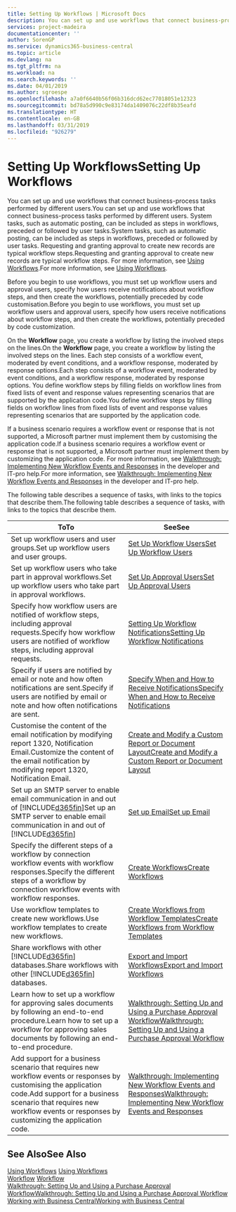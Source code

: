 ```yaml
---
title: Setting Up Workflows | Microsoft Docs
description: You can set up and use workflows that connect business-process tasks performed by different users. System tasks, such as automatic posting, can be included as steps in workflows, preceded or followed by user tasks. Requesting and granting approval to create new records are typical workflow steps.
services: project-madeira
documentationcenter: ''
author: SorenGP
ms.service: dynamics365-business-central
ms.topic: article
ms.devlang: na
ms.tgt_pltfrm: na
ms.workload: na
ms.search.keywords: ''
ms.date: 04/01/2019
ms.author: sgroespe
ms.openlocfilehash: a7a0f6640b56f06b316dcd62ec77018051e12323
ms.sourcegitcommit: bd78a5d990c9e83174da1409076c22df8b35eafd
ms.translationtype: HT
ms.contentlocale: en-GB
ms.lasthandoff: 03/31/2019
ms.locfileid: "926279"
---
```

# <a name="setting-up-workflows"></a><span data-ttu-id="f1b63-105">Setting Up Workflows</span><span class="sxs-lookup"><span data-stu-id="f1b63-105">Setting Up Workflows</span></span>
<span data-ttu-id="f1b63-106">You can set up and use workflows that connect business-process tasks performed by different users.</span><span class="sxs-lookup"><span data-stu-id="f1b63-106">You can set up and use workflows that connect business-process tasks performed by different users.</span></span> <span data-ttu-id="f1b63-107">System tasks, such as automatic posting, can be included as steps in workflows, preceded or followed by user tasks.</span><span class="sxs-lookup"><span data-stu-id="f1b63-107">System tasks, such as automatic posting, can be included as steps in workflows, preceded or followed by user tasks.</span></span> <span data-ttu-id="f1b63-108">Requesting and granting approval to create new records are typical workflow steps.</span><span class="sxs-lookup"><span data-stu-id="f1b63-108">Requesting and granting approval to create new records are typical workflow steps.</span></span> <span data-ttu-id="f1b63-109">For more information, see [Using Workflows](across-use-workflows.md).</span><span class="sxs-lookup"><span data-stu-id="f1b63-109">For more information, see [Using Workflows](across-use-workflows.md).</span></span>  

 <span data-ttu-id="f1b63-110">Before you begin to use workflows, you must set up workflow users and approval users, specify how users receive notifications about workflow steps, and then create the workflows, potentially preceded by code customisation.</span><span class="sxs-lookup"><span data-stu-id="f1b63-110">Before you begin to use workflows, you must set up workflow users and approval users, specify how users receive notifications about workflow steps, and then create the workflows, potentially preceded by code customization.</span></span>  

 <span data-ttu-id="f1b63-111">On the **Workflow** page, you create a workflow by listing the involved steps on the lines.</span><span class="sxs-lookup"><span data-stu-id="f1b63-111">On the **Workflow** page, you create a workflow by listing the involved steps on the lines.</span></span> <span data-ttu-id="f1b63-112">Each step consists of a workflow event, moderated by event conditions, and a workflow response, moderated by response options.</span><span class="sxs-lookup"><span data-stu-id="f1b63-112">Each step consists of a workflow event, moderated by event conditions, and a workflow response, moderated by response options.</span></span> <span data-ttu-id="f1b63-113">You define workflow steps by filling fields on workflow lines from fixed lists of event and response values representing scenarios that are supported by the application code.</span><span class="sxs-lookup"><span data-stu-id="f1b63-113">You define workflow steps by filling fields on workflow lines from fixed lists of event and response values representing scenarios that are supported by the application code.</span></span>  

 <span data-ttu-id="f1b63-114">If a business scenario requires a workflow event or response that is not supported, a Microsoft partner must implement them by customising the application code.</span><span class="sxs-lookup"><span data-stu-id="f1b63-114">If a business scenario requires a workflow event or response that is not supported, a Microsoft partner must implement them by customizing the application code.</span></span> <span data-ttu-id="f1b63-115">For more information, see [Walkthrough: Implementing New Workflow Events and Responses](/dynamics-nav/Walkthrough--Implementing-New-Workflow-Events-and-Responses) in the developer and IT-pro help.</span><span class="sxs-lookup"><span data-stu-id="f1b63-115">For more information, see [Walkthrough: Implementing New Workflow Events and Responses](/dynamics-nav/Walkthrough--Implementing-New-Workflow-Events-and-Responses) in the developer and IT-pro help.</span></span>

 <span data-ttu-id="f1b63-116">The following table describes a sequence of tasks, with links to the topics that describe them.</span><span class="sxs-lookup"><span data-stu-id="f1b63-116">The following table describes a sequence of tasks, with links to the topics that describe them.</span></span>  

|<span data-ttu-id="f1b63-117">**To**</span><span class="sxs-lookup"><span data-stu-id="f1b63-117">**To**</span></span>|<span data-ttu-id="f1b63-118">**See**</span><span class="sxs-lookup"><span data-stu-id="f1b63-118">**See**</span></span>|  
|------------|-------------|  
|<span data-ttu-id="f1b63-119">Set up workflow users and user groups.</span><span class="sxs-lookup"><span data-stu-id="f1b63-119">Set up workflow users and user groups.</span></span>|[<span data-ttu-id="f1b63-120">Set Up Workflow Users</span><span class="sxs-lookup"><span data-stu-id="f1b63-120">Set Up Workflow Users</span></span>](across-how-to-set-up-workflow-users.md)|  
|<span data-ttu-id="f1b63-121">Set up workflow users who take part in approval workflows.</span><span class="sxs-lookup"><span data-stu-id="f1b63-121">Set up workflow users who take part in approval workflows.</span></span>|[<span data-ttu-id="f1b63-122">Set Up Approval Users</span><span class="sxs-lookup"><span data-stu-id="f1b63-122">Set Up Approval Users</span></span>](across-how-to-set-up-approval-users.md)|  
|<span data-ttu-id="f1b63-123">Specify how workflow users are notified of workflow steps, including approval requests.</span><span class="sxs-lookup"><span data-stu-id="f1b63-123">Specify how workflow users are notified of workflow steps, including approval requests.</span></span>|[<span data-ttu-id="f1b63-124">Setting Up Workflow Notifications</span><span class="sxs-lookup"><span data-stu-id="f1b63-124">Setting Up Workflow Notifications</span></span>](across-setting-up-workflow-notifications.md)|  
|<span data-ttu-id="f1b63-125">Specify if users are notified by email or note and how often notifications are sent.</span><span class="sxs-lookup"><span data-stu-id="f1b63-125">Specify if users are notified by email or note and how often notifications are sent.</span></span>|[<span data-ttu-id="f1b63-126">Specify When and How to Receive Notifications</span><span class="sxs-lookup"><span data-stu-id="f1b63-126">Specify When and How to Receive Notifications</span></span>](across-how-to-specify-when-and-how-to-receive-notifications.md)|  
|<span data-ttu-id="f1b63-127">Customise the content of the email notification by modifying report 1320, Notification Email.</span><span class="sxs-lookup"><span data-stu-id="f1b63-127">Customize the content of the email notification by modifying report 1320, Notification Email.</span></span>|[<span data-ttu-id="f1b63-128">Create and Modify a Custom Report or Document Layout</span><span class="sxs-lookup"><span data-stu-id="f1b63-128">Create and Modify a Custom Report or Document Layout</span></span>](ui-how-create-custom-report-layout.md)|  
|<span data-ttu-id="f1b63-129">Set up an SMTP server to enable email communication in and out of [!INCLUDE[d365fin](includes/d365fin_md.md)]</span><span class="sxs-lookup"><span data-stu-id="f1b63-129">Set up an SMTP server to enable email communication in and out of [!INCLUDE[d365fin](includes/d365fin_md.md)]</span></span>|[<span data-ttu-id="f1b63-130">Set up Email</span><span class="sxs-lookup"><span data-stu-id="f1b63-130">Set up Email</span></span>](admin-how-setup-email.md)|
|<span data-ttu-id="f1b63-131">Specify the different steps of a workflow by connection workflow events with workflow responses.</span><span class="sxs-lookup"><span data-stu-id="f1b63-131">Specify the different steps of a workflow by connection workflow events with workflow responses.</span></span>|[<span data-ttu-id="f1b63-132">Create Workflows</span><span class="sxs-lookup"><span data-stu-id="f1b63-132">Create Workflows</span></span>](across-how-to-create-workflows.md)|  
|<span data-ttu-id="f1b63-133">Use workflow templates to create new workflows.</span><span class="sxs-lookup"><span data-stu-id="f1b63-133">Use workflow templates to create new workflows.</span></span>|[<span data-ttu-id="f1b63-134">Create Workflows from Workflow Templates</span><span class="sxs-lookup"><span data-stu-id="f1b63-134">Create Workflows from Workflow Templates</span></span>](across-how-to-create-workflows-from-workflow-templates.md)|  
|<span data-ttu-id="f1b63-135">Share workflows with other [!INCLUDE[d365fin](includes/d365fin_md.md)] databases.</span><span class="sxs-lookup"><span data-stu-id="f1b63-135">Share workflows with other [!INCLUDE[d365fin](includes/d365fin_md.md)] databases.</span></span>|[<span data-ttu-id="f1b63-136">Export and Import Workflows</span><span class="sxs-lookup"><span data-stu-id="f1b63-136">Export and Import Workflows</span></span>](across-how-to-export-and-import-workflows.md)|  
|<span data-ttu-id="f1b63-137">Learn how to set up a workflow for approving sales documents by following an end-to-end procedure.</span><span class="sxs-lookup"><span data-stu-id="f1b63-137">Learn how to set up a workflow for approving sales documents by following an end-to-end procedure.</span></span>|[<span data-ttu-id="f1b63-138">Walkthrough: Setting Up and Using a Purchase Approval Workflow</span><span class="sxs-lookup"><span data-stu-id="f1b63-138">Walkthrough: Setting Up and Using a Purchase Approval Workflow</span></span>](walkthrough-setting-up-and-using-a-purchase-approval-workflow.md)|  
|<span data-ttu-id="f1b63-139">Add support for a business scenario that requires new workflow events or responses by customising the application code.</span><span class="sxs-lookup"><span data-stu-id="f1b63-139">Add support for a business scenario that requires new workflow events or responses by customizing the application code.</span></span>|[<span data-ttu-id="f1b63-140">Walkthrough: Implementing New Workflow Events and Responses</span><span class="sxs-lookup"><span data-stu-id="f1b63-140">Walkthrough: Implementing New Workflow Events and Responses</span></span>](/dynamics-nav/Walkthrough--Implementing-New-Workflow-Events-and-Responses)|  

## <a name="see-also"></a><span data-ttu-id="f1b63-141">See Also</span><span class="sxs-lookup"><span data-stu-id="f1b63-141">See Also</span></span>  
 <span data-ttu-id="f1b63-142">[Using Workflows](across-use-workflows.md) </span><span class="sxs-lookup"><span data-stu-id="f1b63-142">[Using Workflows](across-use-workflows.md) </span></span>  
 <span data-ttu-id="f1b63-143">[Workflow](across-workflow.md) </span><span class="sxs-lookup"><span data-stu-id="f1b63-143">[Workflow](across-workflow.md) </span></span>  
 [<span data-ttu-id="f1b63-144">Walkthrough: Setting Up and Using a Purchase Approval Workflow</span><span class="sxs-lookup"><span data-stu-id="f1b63-144">Walkthrough: Setting Up and Using a Purchase Approval Workflow</span></span>](walkthrough-setting-up-and-using-a-purchase-approval-workflow.md)  
 [<span data-ttu-id="f1b63-145">Working with Business Central</span><span class="sxs-lookup"><span data-stu-id="f1b63-145">Working with Business Central</span></span>](ui-work-product.md)
